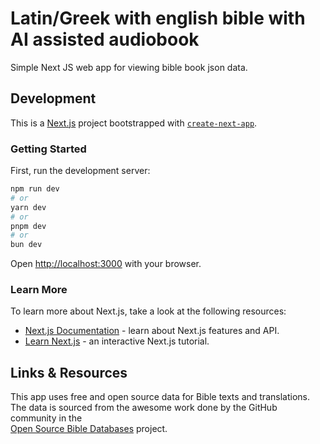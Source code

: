 # Latin/Greek with english bible with AI assisted audiobook
Simple Next JS web app for viewing bible book json data. 

## Development
This is a [Next.js](https://nextjs.org) project bootstrapped with [`create-next-app`](https://nextjs.org/docs/app/api-reference/cli/create-next-app).

### Getting Started

First, run the development server:

```bash
npm run dev
# or
yarn dev
# or
pnpm dev
# or
bun dev
```

Open [http://localhost:3000](http://localhost:3000) with your browser.

### Learn More

To learn more about Next.js, take a look at the following resources:

- [Next.js Documentation](https://nextjs.org/docs) - learn about Next.js features and API.
- [Learn Next.js](https://nextjs.org/learn) - an interactive Next.js tutorial.

## Links & Resources
This app uses free and open source data for Bible texts and translations.  
The data is sourced from the awesome work done by the GitHub community in the  
[Open Source Bible Databases](https://github.com/scrollmapper/bible_databases) project.

